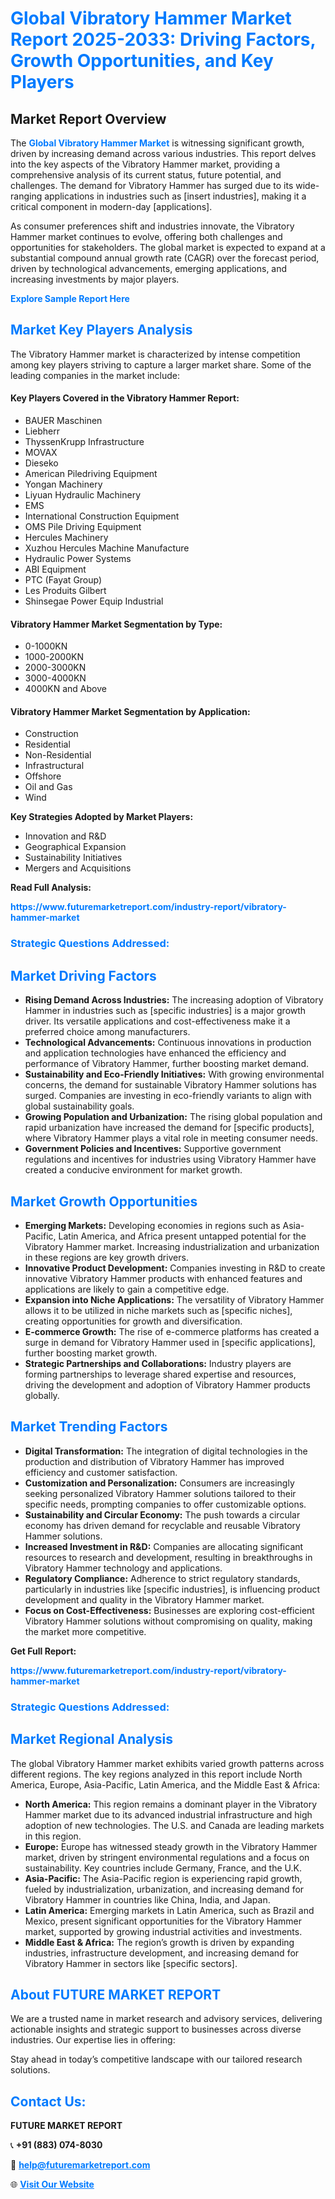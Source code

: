 <h1 style="color: #007BFF;">Global Vibratory Hammer Market Report 2025-2033: Driving Factors, Growth Opportunities, and Key Players</h1>

<section id="overview">
<h2>Market Report Overview</h2>
<p>The <a href="https://www.futuremarketreport.com/industry-report/vibratory-hammer-market" style="color: #007BFF; text-decoration: none;"><strong>Global Vibratory Hammer Market</strong></a> is witnessing significant growth, driven by increasing demand across various industries. This report delves into the key aspects of the Vibratory Hammer market, providing a comprehensive analysis of its current status, future potential, and challenges. The demand for Vibratory Hammer has surged due to its wide-ranging applications in industries such as [insert industries], making it a critical component in modern-day [applications].</p>
<p>As consumer preferences shift and industries innovate, the Vibratory Hammer market continues to evolve, offering both challenges and opportunities for stakeholders. The global market is expected to expand at a substantial compound annual growth rate (CAGR) over the forecast period, driven by technological advancements, emerging applications, and increasing investments by major players.</p>
</section>

<section id="overview">
<p><a href="https://www.futuremarketreport.com/request-sample/reportId=29179" style="color: #007BFF; text-decoration: none;"><strong>Explore Sample Report Here</strong></a></p>
</section>

<section id="key-players">
<h2 style="color: #007BFF;">Market Key Players Analysis</h2>
<p>The Vibratory Hammer market is characterized by intense competition among key players striving to capture a larger market share. Some of the leading companies in the market include:</p>
<h4>Key Players Covered in the Vibratory Hammer Report:</h4>
<ul><li>BAUER Maschinen</li><li>Liebherr</li><li>ThyssenKrupp Infrastructure</li><li>MOVAX</li><li>Dieseko</li><li>American Piledriving Equipment</li><li>Yongan Machinery</li><li>Liyuan Hydraulic Machinery</li><li>EMS</li><li>International Construction Equipment</li><li>OMS Pile Driving Equipment</li><li>Hercules Machinery</li><li>Xuzhou Hercules Machine Manufacture</li><li>Hydraulic Power Systems</li><li>ABI Equipment</li><li>PTC (Fayat Group)</li><li>Les Produits Gilbert</li><li>Shinsegae Power Equip Industrial</li></ul>
<h4>Vibratory Hammer Market Segmentation by Type:</h4>
<ul><li>0-1000KN</li><li>1000-2000KN</li><li>2000-3000KN</li><li>3000-4000KN</li><li>4000KN and Above</li></ul>

<h4>Vibratory Hammer Market Segmentation by Application:</h4>
<ul><li>Construction</li><li>Residential</li><li>Non-Residential</li><li>Infrastructural</li><li>Offshore</li><li>Oil and Gas</li><li>Wind</li></ul>
<p><strong>Key Strategies Adopted by Market Players:</strong></p>
<ul>
<li>Innovation and R&D</li>
<li>Geographical Expansion</li>
<li>Sustainability Initiatives</li>
<li>Mergers and Acquisitions</li>
</ul>
</section>

<section>
<p><strong>Read Full Analysis: </strong></p><a href="https://www.futuremarketreport.com/industry-report/vibratory-hammer-market" style="color: #007BFF; text-decoration: none;"><strong>https://www.futuremarketreport.com/industry-report/vibratory-hammer-market</strong></a>
<h3 style="color: #007BFF;">Strategic Questions Addressed:</h3>
</section>

<section id="driving-factors">
<h2 style="color: #007BFF;">Market Driving Factors</h2>
<ul>
<li><strong>Rising Demand Across Industries:</strong> The increasing adoption of Vibratory Hammer in industries such as [specific industries] is a major growth driver. Its versatile applications and cost-effectiveness make it a preferred choice among manufacturers.</li>
<li><strong>Technological Advancements:</strong> Continuous innovations in production and application technologies have enhanced the efficiency and performance of Vibratory Hammer, further boosting market demand.</li>
<li><strong>Sustainability and Eco-Friendly Initiatives:</strong> With growing environmental concerns, the demand for sustainable Vibratory Hammer solutions has surged. Companies are investing in eco-friendly variants to align with global sustainability goals.</li>
<li><strong>Growing Population and Urbanization:</strong> The rising global population and rapid urbanization have increased the demand for [specific products], where Vibratory Hammer plays a vital role in meeting consumer needs.</li>
<li><strong>Government Policies and Incentives:</strong> Supportive government regulations and incentives for industries using Vibratory Hammer have created a conducive environment for market growth.</li>
</ul>
</section>

<section id="growth-opportunities">
<h2 style="color: #007BFF;">Market Growth Opportunities</h2>
<ul>
<li><strong>Emerging Markets:</strong> Developing economies in regions such as Asia-Pacific, Latin America, and Africa present untapped potential for the Vibratory Hammer market. Increasing industrialization and urbanization in these regions are key growth drivers.</li>
<li><strong>Innovative Product Development:</strong> Companies investing in R&D to create innovative Vibratory Hammer products with enhanced features and applications are likely to gain a competitive edge.</li>
<li><strong>Expansion into Niche Applications:</strong> The versatility of Vibratory Hammer allows it to be utilized in niche markets such as [specific niches], creating opportunities for growth and diversification.</li>
<li><strong>E-commerce Growth:</strong> The rise of e-commerce platforms has created a surge in demand for Vibratory Hammer used in [specific applications], further boosting market growth.</li>
<li><strong>Strategic Partnerships and Collaborations:</strong> Industry players are forming partnerships to leverage shared expertise and resources, driving the development and adoption of Vibratory Hammer products globally.</li>
</ul>
</section>

<section id="trending-factors">
<h2 style="color: #007BFF;">Market Trending Factors</h2>
<ul>
<li><strong>Digital Transformation:</strong> The integration of digital technologies in the production and distribution of Vibratory Hammer has improved efficiency and customer satisfaction.</li>
<li><strong>Customization and Personalization:</strong> Consumers are increasingly seeking personalized Vibratory Hammer solutions tailored to their specific needs, prompting companies to offer customizable options.</li>
<li><strong>Sustainability and Circular Economy:</strong> The push towards a circular economy has driven demand for recyclable and reusable Vibratory Hammer solutions.</li>
<li><strong>Increased Investment in R&D:</strong> Companies are allocating significant resources to research and development, resulting in breakthroughs in Vibratory Hammer technology and applications.</li>
<li><strong>Regulatory Compliance:</strong> Adherence to strict regulatory standards, particularly in industries like [specific industries], is influencing product development and quality in the Vibratory Hammer market.</li>
<li><strong>Focus on Cost-Effectiveness:</strong> Businesses are exploring cost-efficient Vibratory Hammer solutions without compromising on quality, making the market more competitive.</li>
</ul>
</section>

<section>
<p><strong>Get Full Report: </strong></p><a href="https://www.futuremarketreport.com/industry-report/vibratory-hammer-market" style="color: #007BFF; text-decoration: none;"><strong>https://www.futuremarketreport.com/industry-report/vibratory-hammer-market</strong></a>
<h3 style="color: #007BFF;">Strategic Questions Addressed:</h3>
</section>


<section id="regional-analysis">
<h2 style="color: #007BFF;">Market Regional Analysis</h2>
<p>The global Vibratory Hammer market exhibits varied growth patterns across different regions. The key regions analyzed in this report include North America, Europe, Asia-Pacific, Latin America, and the Middle East & Africa:</p>
<ul>
<li><strong>North America:</strong> This region remains a dominant player in the Vibratory Hammer market due to its advanced industrial infrastructure and high adoption of new technologies. The U.S. and Canada are leading markets in this region.</li>
<li><strong>Europe:</strong> Europe has witnessed steady growth in the Vibratory Hammer market, driven by stringent environmental regulations and a focus on sustainability. Key countries include Germany, France, and the U.K.</li>
<li><strong>Asia-Pacific:</strong> The Asia-Pacific region is experiencing rapid growth, fueled by industrialization, urbanization, and increasing demand for Vibratory Hammer in countries like China, India, and Japan.</li>
<li><strong>Latin America:</strong> Emerging markets in Latin America, such as Brazil and Mexico, present significant opportunities for the Vibratory Hammer market, supported by growing industrial activities and investments.</li>
<li><strong>Middle East & Africa:</strong> The region’s growth is driven by expanding industries, infrastructure development, and increasing demand for Vibratory Hammer in sectors like [specific sectors].</li>
</ul>
</section>

<footer>
<h2 style="color: #007BFF;">About FUTURE MARKET REPORT</h2>
<p>We are a trusted name in market research and advisory services, delivering actionable insights and strategic support to businesses across diverse industries. Our expertise lies in offering:</p>

<p>Stay ahead in today’s competitive landscape with our tailored research solutions.</p>

<h2 style="color: #007BFF;">Contact Us:</h2>
<p><strong>FUTURE MARKET REPORT</strong></p>
<p>📞 <strong>+91 (883) 074-8030</strong></p>
<p>📧 <strong><a href="mailto:help@futuremarketreport.com" style="color: #007BFF;">help@futuremarketreport.com</a></strong></p>
<p>🌐 <strong><a href="https://www.futuremarketreport.com/" style="color: #007BFF;">Visit Our Website</a></strong></p>
</footer>